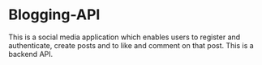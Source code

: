 # Blogging-API
This is a social media application which enables users to register and authenticate, create posts  and to like and comment on that post. This is a backend API.
